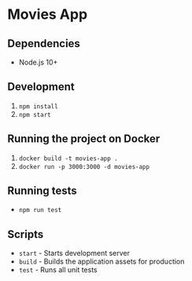 # Movies App

## Dependencies

- Node.js 10+

## Development

1. `npm install`
2. `npm start`

## Running the project on Docker

1. `docker build -t movies-app .`
1. `docker run -p 3000:3000 -d movies-app`

## Running tests

- `npm run test`

## Scripts

- `start` - Starts development server
- `build` - Builds the application assets for production
- `test` - Runs all unit tests

